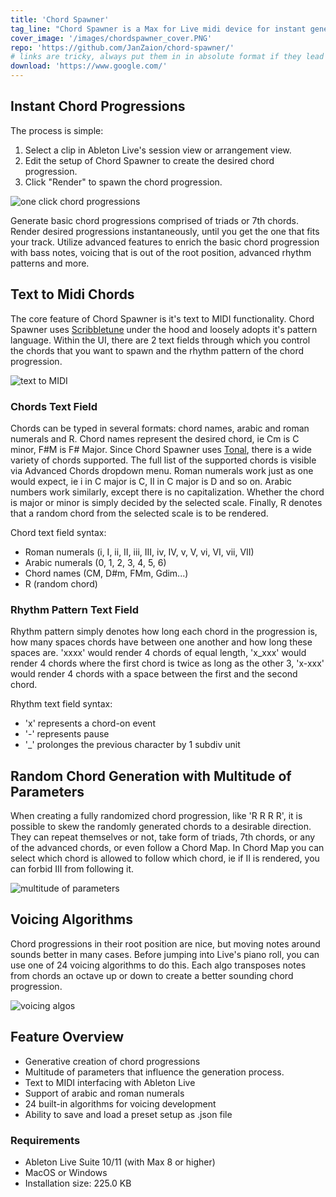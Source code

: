 ```yaml
---
title: 'Chord Spawner'
tag_line: "Chord Spawner is a Max for Live midi device for instant generation of chord progressions. Get inspired or create a chord progression directly inside Ableton Live's clips."
cover_image: '/images/chordspawner_cover.PNG'
repo: 'https://github.com/JanZaion/chord-spawner/'
# links are tricky, always put them in in absolute format if they lead to an external source, / at the end included
download: 'https://www.google.com/'
---
```


## Instant Chord Progressions

The process is simple:

1. Select a clip in Ableton Live's session view or arrangement view.
2. Edit the setup of Chord Spawner to create the desired chord progression.
3. Click "Render" to spawn the chord progression.

![one click chord progressions](/images/chs1.gif 'one click chord progressions')

Generate basic chord progressions comprised of triads or 7th chords. Render desired progressions instantaneously, until you get the one that fits your track. Utilize advanced features to enrich the basic chord progression with bass notes, voicing that is out of the root position, advanced rhythm patterns and more.

## Text to Midi Chords

The core feature of Chord Spawner is it's text to MIDI functionality. Chord Spawner uses [Scribbletune](https://scribbletune.com/) under the hood and loosely adopts it's pattern language. Within the UI, there are 2 text fields through which you control the chords that you want to spawn and the rhythm pattern of the chord progression.

![text to MIDI](/images/chs2.gif 'text to MIDI')

### Chords Text Field

Chords can be typed in several formats: chord names, arabic and roman numerals and R. Chord names represent the desired chord, ie Cm is C minor, F#M is F# Major. Since Chord Spawner uses [Tonal](https://github.com/tonaljs/tonal), there is a wide variety of chords supported. The full list of the supported chords is visible via Advanced Chords dropdown menu. Roman numerals work just as one would expect, ie i in C major is C, II in C major is D and so on. Arabic numbers work similarly, except there is no capitalization. Whether the chord is major or minor is simply decided by the selected scale. Finally, R denotes that a random chord from the selected scale is to be rendered.

Chord text field syntax:

- Roman numerals (i, I, ii, II, iii, III, iv, IV, v, V, vi, VI, vii, VII)
- Arabic numerals (0, 1, 2, 3, 4, 5, 6)
- Chord names (CM, D#m, FMm, Gdim...)
- R (random chord)

### Rhythm Pattern Text Field

Rhythm pattern simply denotes how long each chord in the progression is, how many spaces chords have between one another and how long these spaces are. 'xxxx' would render 4 chords of equal length, 'x_xxx' would render 4 chords where the first chord is twice as long as the other 3, 'x-xxx' would render 4 chords with a space between the first and the second chord.

Rhythm text field syntax:

- 'x' represents a chord-on event
- '-' represents pause
- '\_' prolonges the previous character by 1 subdiv unit

## Random Chord Generation with Multitude of Parameters

When creating a fully randomized chord progression, like 'R R R R', it is possible to skew the randomly generated chords to a desirable direction. They can repeat themselves or not, take form of triads, 7th chords, or any of the advanced chords, or even follow a Chord Map. In Chord Map you can select which chord is allowed to follow which chord, ie if II is rendered, you can forbid III from following it.

![multitude of parameters](/images/chs3.gif 'multitude of parameters')

## Voicing Algorithms

Chord progressions in their root position are nice, but moving notes around sounds better in many cases. Before jumping into Live's piano roll, you can use one of 24 voicing algorithms to do this. Each algo transposes notes from chords an octave up or down to create a better sounding chord progression.

![voicing algos](/images/chs4.gif 'voicing algos')

## Feature Overview

- Generative creation of chord progressions
- Multitude of parameters that influence the generation process.
- Text to MIDI interfacing with Ableton Live
- Support of arabic and roman numerals
- 24 built-in algorithms for voicing development
- Ability to save and load a preset setup as .json file

### Requirements

- Ableton Live Suite 10/11 (with Max 8 or higher)
- MacOS or Windows
- Installation size: 225.0 KB
